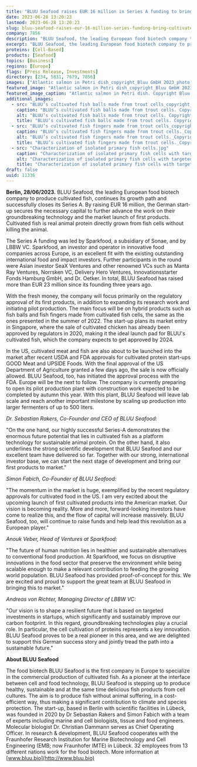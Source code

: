 ```yaml
---
title: "BLUU Seafood raises EUR 16 million in Series A funding to bring cultivated fish to market"
date: 2023-06-28 13:20:23
lastmod: 2023-06-28 13:20:23
slug: bluu-seafood-raises-eur-16-million-series-funding-bring-cultivated-fish-market
company: 7856
description: "BLUU Seafood, the leading European food biotech company to produce cultivated fish, continues its growth path and successfully closes its Series A. By raising EUR 16 million, the German start-up secures the necessary capital to further advance the work on their groundbreaking technology and the market launch of first products."
excerpt: "BLUU Seafood, the leading European food biotech company to produce cultivated fish, continues its growth path and successfully closes its Series A. By raising EUR 16 million, the German start-up secures the necessary capital to further advance the work on their groundbreaking technology and the market launch of first products."
proteins: [Cell-Based]
products: [Seafood]
topics: [Business]
regions: [Europe]
flags: [Press Release, Investments]
directory: [234, 5831, 7679, 7856]
images: ["Atlantic salmon in Petri dish_copyright_Bluu GmbH 2023_photo_Anna Brauns.jpg","BLUU’s cultivated fish balls made from trout cells_copyright_Bluu GmbH 2023_photo_Anna Brauns.jpg", "BLUU’s cultivated fish fingers made from trout cells_copyright_Bluu GmbH 2023_photo_Anna Brauns.jpg", "Characterization of isolated primary fish cells.jpg"]
featured_image: "Atlantic salmon in Petri dish_copyright_Bluu GmbH 2023_photo_Anna Brauns.jpg"
featured_image_caption: "Atlantic salmon in Petri dish. Copyright Bluu GmbH 2023. Photo_Anna Brauns."
additional_images:
  - src: "BLUU’s cultivated fish balls made from trout cells_copyright_Bluu GmbH 2023_photo_Anna Brauns.jpg"
    caption: "BLUU’s cultivated fish balls made from trout cells. Copyright Bluu GmbH 2023. Photo by Anna Brauns."
    alt: "BLUU’s cultivated fish balls made from trout cells. Copyright Bluu GmbH 2023. Photo by Anna Brauns."
    title: "BLUU’s cultivated fish balls made from trout cells. Copyright Bluu GmbH 2023. Photo by Anna Brauns."
  - src: "BLUU’s cultivated fish fingers made from trout cells_copyright_Bluu GmbH 2023_photo_Anna Brauns.jpg"
    caption: "BLUU’s cultivated fish fingers made from trout cells._Copyright Bluu GmbH 2023. Photo by Anna Brauns."
    alt: "BLUU’s cultivated fish fingers made from trout cells._Copyright Bluu GmbH 2023. Photo by Anna Brauns."
    title: "BLUU’s cultivated fish fingers made from trout cells._Copyright Bluu GmbH 2023. Photo by Anna Brauns."
  - src: "Characterization of isolated primary fish cells.jpg"
    caption: "Characterization of isolated primary fish cells with targeted biomarkers. Copyright Bluu GmbH 2023. Photo by Anna Brauns."
    alt: "Characterization of isolated primary fish cells with targeted biomarkers. Copyright Bluu GmbH 2023. Photo by Anna Brauns."
    title: "Characterization of isolated primary fish cells with targeted biomarkers. Copyright Bluu GmbH 2023. Photo by Anna Brauns."
draft: false
uuid: 11336
---
```

**Berlin, 28/06/2023.** BLUU Seafood, the leading European food biotech
company to produce cultivated fish, continues its growth path and
successfully closes its Series A. By raising EUR 16 million, the German
start-up secures the necessary capital to further advance the work on
their groundbreaking technology and the market launch of first products.
Cultivated fish is real animal protein directly grown from fish cells
without killing the animal.

The Series A funding was led by Sparkfood, a subsidiary of Sonae, and by
LBBW VC. Sparkfood, an investor and operator in innovative food
companies across Europe, is an excellent fit with the existing
outstanding international food and impact investors. Further
participants in the round were Asian investor SeaX Ventures and other
renowned VCs such as Manta Ray Ventures, Norrsken VC, Delivery Hero
Ventures, Innovationsstarter Fonds Hamburg GmbH, and Dr. Oetker. In
total, BLUU Seafood has raised more than EUR 23 million since its
founding three years ago.

With the fresh money, the company will focus primarily on the regulatory
approval of its first products, in addition to expanding its research
work and initiating pilot production. The main focus will be on hybrid
products such as fish balls and fish fingers made from cultivated fish
cells, the same as the ones presented in the summer of 2022. The
start-up plans its market entry in Singapore, where the sale of
cultivated chicken has already been approved by regulators in 2020,
making it the ideal launch pad for BLUU's cultivated fish, which the
company expects to get approved by 2024.

In the US, cultivated meat and fish are also about to be launched into
the market after recent USDA and FDA approvals for cultivated protein
start-ups GOOD Meat and UPSIDE Foods. With the final approval of the US
Department of Agriculture granted a few days ago, the sale is now
officially allowed. BLUU Seafood, too, has initiated the approval
process with the FDA. Europe will be the next to follow. The company is
currently preparing to open its pilot production plant with construction
work expected to be completed by autumn this year. With this plant, BLUU
Seafood will leave lab scale and reach another important milestone by
scaling up production into larger fermenters of up to 500 liters.

*Dr. Sebastian Rakers, Co-Founder and CEO of BLUU Seafood:*

\"On the one hand, our highly successful Series-A demonstrates the
enormous future potential that lies in cultivated fish as a platform
technology for sustainable animal protein. On the other hand, it also
underlines the strong scientific development that BLUU Seafood and our
excellent team have delivered so far. Together with our strong,
international investor base, we can start the next stage of development
and bring our first products to market.\"

*Simon Fabich, Co-Founder of BLUU Seafood:*

\"The momentum in the market is huge, exemplified by the recent
regulatory approvals for cultivated food in the US. I am very excited
about the upcoming launch of first cultivated products into the American
market. Our vision is becoming reality. More and more, forward-looking
investors have come to realize this, and the flow of capital will
increase massively. BLUU Seafood, too, will continue to raise funds and
help lead this revolution as a European player.\"

*Anouk Veber, Head of Ventures at Sparkfood:*

\"The future of human nutrition lies in healthier and sustainable
alternatives to conventional food production. At Sparkfood, we focus on
disruptive innovations in the food sector that preserve the environment
while being scalable enough to make a relevant contribution to feeding
the growing world population. BLUU Seafood has provided proof-of-concept
for this. We are excited and proud to support the great team at BLUU
Seafood in bringing this to market.\"

*Andreas von Richter, Managing Director of LBBW VC:*

\"Our vision is to shape a resilient future that is based on targeted
investments in startups, which significantly and sustainably improve our
carbon footprint. In this regard, groundbreaking technologies play a
crucial role. In particular, the cell cultivation of proteins represents
a key innovation. BLUU Seafood proves to be a real pioneer in this area,
and we are delighted to support this German success story and jointly
tread the path into a sustainable future.\"

**About BLUU Seafood**

The food biotech BLUU Seafood is the first company in Europe to
specialize in the commercial production of cultivated fish. As a pioneer
at the interface between cell and food technology, BLUU Seafood is
stepping up to produce healthy, sustainable and at the same time
delicious fish products from cell cultures. The aim is to produce fish
without animal suffering, in a cost-efficient way, thus making a
significant contribution to climate and species protection. The
start-up, based in Berlin with scientific facilities in Lübeck, was
founded in 2020 by Dr Sebastian Rakers and Simon Fabich with a team of
experts including marine and cell biologists, tissue and food engineers.
Molecular biologist Dr. Christian Dammann serves as Chief Operating
Officer. In research & development, BLUU Seafood cooperates with the
Fraunhofer Research Institution for Marine Biotechnology and Cell
Engineering (EMB; now Fraunhofer IMTE) in Lübeck. 32 employees from 13
different nations work for the food biotech. More information at
[www.bluu.bio](http://www.bluu.bio)
